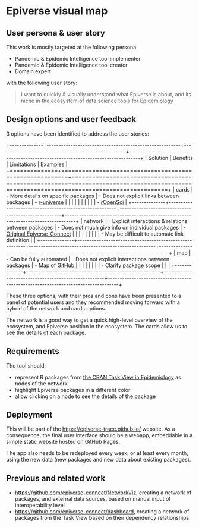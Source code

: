 # Epiverse visual map

## User persona & user story

This work is mostly targeted at the following persona:

- Pandemic & Epidemic Intelligence tool implementer
- Pandemic & Epidemic Intelligence tool creator
- Domain expert

with the following user story:

> I want to quickly & visually understand what Epiverse is about, and its niche in the ecosystem of data science tools for Epidemiology

## Design options and user feedback

3 options have been identified to address the user stories:

+--------------+--------------------------------------------------------+-----------------------------------------------------+----------------------------------------------------------------------------------+
| Solution     | Benefits                                               | Limitations                                         | Examples                                                                         |
+==============+========================================================+=====================================================+==================================================================================+
| cards        | -   More details on specific packages                  | -   Does not explicit links between packages        | -   [r-universe](https://epiverse-trace.r-universe.dev)                          |
|              |                                                        |                                                     |                                                                                  |
|              |                                                        |                                                     | -   [rOpenSci](https://ropensci.org/packages/image-processing/)                  |
+--------------+--------------------------------------------------------+-----------------------------------------------------+----------------------------------------------------------------------------------+
| network      | -   Explicit interactions & relations between packages | -   Does not much give info on individual packages  | -   [Original Epiverse-Connect](https://github.com/epiverse-connect/NetworkViz)  |
|              |                                                        |                                                     |                                                                                  |
|              |                                                        | -   May be difficult to automate link definition    |                                                                                  |
+--------------+--------------------------------------------------------+-----------------------------------------------------+----------------------------------------------------------------------------------+
| map          | -   Can be fully automated                             | -   Does not explicit interactions between packages | -   [Map of GitHub](https://anvaka.github.io/map-of-github/)                     |
|              |                                                        |                                                     |                                                                                  |
|              | -   Clarify package scope                              |                                                     |                                                                                  |
+--------------+--------------------------------------------------------+-----------------------------------------------------+----------------------------------------------------------------------------------+

These three options, with their pros and cons have been presented to a panel of potential users and they recommended moving forward with a hybrid of the network and cards options.

The network is a good way to get a quick high-level overview of the ecosystem, and Epiverse position in the ecosystem. The cards allow us to see the details of each package.

## Requirements

The tool should:

- represent R packages from [the CRAN Task View in Epidemiology](https://github.com/cran-task-views/Epidemiology) as nodes of the network
- highlight Epiverse packages in a different color
- allow clicking on a node to see the details of the package

## Deployment

This will be part of the https://epiverse-trace.github.io/ website.
As a consequence, the final user interface should be a webapp, embeddable in a simple static website hosted on GitHub Pages.

The app also needs to be redeployed every week, or at least every month, using the new data (new packages and new data about existing packages).

## Previous and related work

- https://github.com/epiverse-connect/NetworkViz, creating a network of packages, and external data sources, based on manual input of interoperability level
- https://github.com/epiverse-connect/dashboard, creating a network of packages from the Task View based on their dependency relationships
